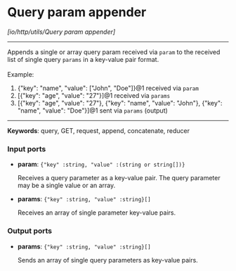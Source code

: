 # Query param appender

_[io/http/utils/Query param appender]_

---

Appends a single or array query param received via `param` to the received list of single query `params` in a key-value pair format.<br>
<br>
Example:<br>
1. {"key": "name", "value": ["John", "Doe"]}@1 received via `param`<br>
2. [{"key": "age", "value": "27"}]@1 received via `params`<br>
3. [{"key": "age", "value": "27"}, {"key": "name", "value": "John"}, {"key": "name", "value": "Doe"}]@1 sent via `params` (output)<br>

---

__Keywords__: query, GET, request, append, concatenate, reducer

### Input ports

* __param__: ` {"key" :string, "value" :(string or string[])} `


    Receives a query parameter as a key-value pair. The query parameter may be a single value or an array.<br>


* __params__: ` {"key" :string, "value" :string}[] `


    Receives an array of single parameter key-value pairs.<br>

### Output ports

* __params__: ` {"key" :string, "value" :string}[] `


    Sends an array of single query parameters as key-value pairs.<br>

